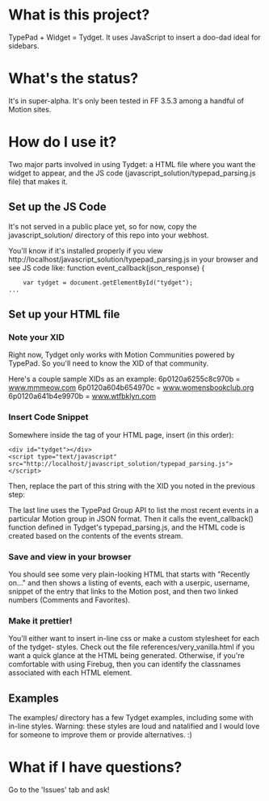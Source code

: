 # What is this project?

TypePad + Widget = Tydget.  It uses JavaScript to insert a doo-dad ideal for sidebars.


# What's the status?
It's in super-alpha.  It's only been tested in FF 3.5.3 among a handful of Motion sites.


# How do I use it?
Two major parts involved in using Tydget: a HTML file where you want the widget to appear, and the JS code (javascript_solution/typepad_parsing.js file) that makes it.  

## Set up the JS Code
It's not served in a public place yet, so for now, copy the javascript_solution/ directory of this repo into your webhost. 

You'll know if it's installed properly if you view http://localhost/javascript_solution/typepad_parsing.js in your browser and see JS code like:
    function event_callback(json_response) {

        var tydget = document.getElementById("tydget");
    ...
    
## Set up your HTML file
### Note your XID
Right now, Tydget only works with Motion Communities powered by TypePad.  So you'll need to know the XID of that community.

Here's a couple sample XIDs as an example:
    6p0120a6255c8c970b = www.mmmeow.com
    6p0120a604b654970c = www.womensbookclub.org
    6p0120a641b4e9970b = www.wtfbklyn.com

### Insert Code Snippet
Somewhere inside the <body> tag of your HTML page, insert (in this order):
    
    <div id="tydget"></div>
    <script type="text/javascript" src="http://localhost/javascript_solution/typepad_parsing.js"></script> 

Then, replace the <XID> part of this string with the XID you noted in the previous step:
    <script type="text/javascript" src="http://api.typepad.com/groups/<XID>/events.js?max-results=5&start-index=1&callback=community_callback"></script>
    
The last line uses the TypePad Group API to list the most recent events in a particular Motion group in JSON format.  Then it calls the event_callback() function defined in Tydget's typepad_parsing.js, and the HTML code is created based on the contents of the events stream.

### Save and view in your browser
You should see some very plain-looking HTML that starts with "Recently on..." and then shows a listing of events, each with a userpic, username, snippet of the entry that links to the Motion post, and then two linked numbers (Comments and Favorites). 
    
### Make it prettier!
You'll either want to insert in-line css or make a custom stylesheet for each of the tydget- styles.   Check out the file references/very_vanilla.html if you want a quick glance at the HTML being generated.  Otherwise, if you're comfortable with using Firebug, then you can identify the classnames associated with each HTML element. 

## Examples
The examples/ directory has a few Tydget examples, including some with in-line styles.  Warning: these styles are loud and natalified and I would love for someone to improve them  or provide alternatives. :)

# What if I have questions?
Go to the 'Issues' tab and ask!
